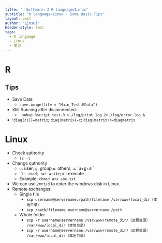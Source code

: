 ```yaml
---
title: "「Software」3 R language/Linux"
subtitle: "R language/Linux - Some Basic Tips"
layout: post
author: "Linsui"
header-style: text
tags:
  - R language  
  - Linux
  - 笔记
---
```


# R

## Tips

- Save Data
  -  `save.image(file = "Main_Test.RData")`
- Still Running after disconnected: 
  - ` nohup Rscript test.R >./log/print.log 2>./log/error.log &`
- !`diag(c())=matrix`; `diag(matrix)=c`; `diag(matrix)!=diagmatrix`

# Linux

- Check authority
  - `ls -l`
- Change quthority
  - `u`: user; `g`: group;`o`: others; `a`: `u+g+a``
  - ``r`: read; `w`: write;`x`: execute
  - Example: `chmod a+x abc.txt`
- We can use `/mnt/d` to enter the windows disk in Linux.
- Remote exchanges:
  - Single file
    - `scp username@servername:/path/filename /var/www/local_dir（本地目录）`
    - `scp /path/filename username@servername:/path `
  - Whole folder
    - `scp -r username@servername:/var/www/remote_dir/（远程目录） /var/www/local_dir（本地目录）`
    - `scp -r username@servername:/var/www/remote_dir/（远程目录） /var/www/local_dir（本地目录）`